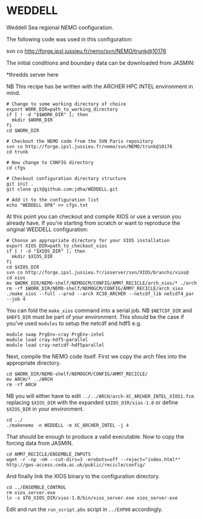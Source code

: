 # WEDDELL
Weddell Sea regional NEMO configuration.

The following code was used in this configuration:

svn co http://forge.ipsl.jussieu.fr/nemo/svn/NEMO/trunk@10176

The initial conditions and boundary data can be downloaded from JASMIN:

*thredds server here

NB This recipe has be written with the ARCHER HPC INTEL environment in mind.

```
# Change to some working directory of choice
export WORK_DIR=path_to_working_directory
if [ ! -d "$$WORK_DIR" ]; then
  mkdir $WORK_DIR
fi
cd $WORK_DIR

# Checkout the NEMO code from the SVN Paris repository 
svn co http://forge.ipsl.jussieu.fr/nemo/svn/NEMO/trunk@10176
cd trunk

# Now change to CONFIG directory
cd cfgs

# Checkout configuration directory structure
git init .
git clone git@github.com:jdha/WEDDELL.git

# Add it to the configuration list
echo "WEDDELL OPA" >> cfgs.txt
```
At this point you can checkout and compile XIOS or use a version you already have. If you're starting from scratch or want to reproduce the original WEDDELL configuration:

```
# Choose an appropriate directory for your XIOS installation
export XIOS_DIR=path_to_checkout_xios
if [ ! -d "$XIOS_DIR" ]; then
  mkdir $XIOS_DIR
fi
cd $XIOS_DIR
svn co http://forge.ipsl.jussieu.fr/ioserver/svn/XIOS/branchs/xios@
cd xios
mv $WORK_DIR/NEMO-shelf/NEMOGCM/CONFIG/AMM7_RECICLE/arch_xios/* ./arch
rm -rf $WORK_DIR/NEMO-shelf/NEMOGCM/CONFIG/AMM7_RECICLE/arch_xios
./make_xios --full --prod --arch XC30_ARCHER --netcdf_lib netcdf4_par --job 4
```

You can fold the ```make_xios``` command into a serial job. NB ```$NETCDF_DIR``` and ```$HDF5_DIR``` must be part of your environment. This should be the case if you've used ```modules``` to setup the netcdf and hdf5 e.g. 

```
module swap PrgEnv-cray PrgEnv-intel
module load cray-hdf5-parallel
module load cray-netcdf-hdf5parallel
```

Next, compile the NEMO code itself. First we copy the arch files into the appropriate directory.

```
cd $WORK_DIR/NEMO-shelf/NEMOGCM/CONFIG/AMM7_RECICLE/
mv ARCH/* ../ARCH
rm -rf ARCH
```

NB you will either have to edit ```../../ARCH/arch-XC_ARCHER_INTEL_XIOS1.fcm``` replacing ```$XIOS_DIR``` with the expanded ```$XIOS_DIR/xios-1.0``` or define ```$XIOS_DIR``` in your environment.

```
cd ../
./makenemo -n WEDDELL -m XC_ARCHER_INTEL -j 4
```

That should be enough to produce a valid executable. Now to copy the forcing data from JASMIN. 

```
cd AMM7_RECICLE/ENSEMBLE_INPUTS
wget -r -np -nH --cut-dirs=3 -erobots=off --reject="index.html*" http://gws-access.ceda.ac.uk/public/recicle/config/
```

And finally link the XIOS binary to the configuration directory.

```
cd ../ENSEMBLE_CONTROL
rm xios_server.exe
ln -s $TO_XIOS_DIR/xios-1.0/bin/xios_server.exe xios_server.exe
```

Edit and run the ```run_script.pbs``` script in ```../EXP00``` accordingly.
